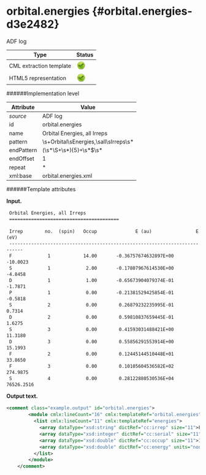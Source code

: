# orbital.energies {#orbital.energies-d3e2482}

ADF log


| Type                                                                                                                                                | Status                                                                                                                                              |
|----|----|
| CML extraction template                                                                                                                             | ![](/imgs/Total.png)                                                                                                                                |
| HTML5 representation                                                                                                                                | ![](/imgs/Total.png)                                                                                                                                |

######Implementation level

| Attribute                                                                                                                                           | Value                                                                                                                                               |
|----|----|
| *source*                                                                                                                                            | ADF log                                                                                                                                             |
| id                                                                                                                                                  | orbital.energies                                                                                                                                    |
| name                                                                                                                                                | Orbital Energies, all Irreps                                                                                                                        |
| pattern                                                                                                                                             | \\s+Orbital\\sEnergies,\\sall\\sIrreps\\s\*                                                                                                         |
| endPattern                                                                                                                                          | (\\s\*\\S+\\s\*){5}+\\s\*\$\\s\*                                                                                                                    |
| endOffset                                                                                                                                           | 1                                                                                                                                                   |
| repeat                                                                                                                                              | \*                                                                                                                                                  |
| xml:base                                                                                                                                            | orbital.energies.xml                                                                                                                                |

######Template attributes

**Input.**

     Orbital Energies, all Irreps
     ========================================

     Irrep        no.  (spin)   Occup              E (au)                E (eV)
     ---------------------------------------------------------------------------
     F             1            14.00       -0.36757674632897E+00       -10.0023
     S             1             2.00       -0.17807967614530E+00        -4.8458
     D             1             1.00       -0.65673904079374E-01        -1.7871
     P             1             0.00       -0.21381529425854E-01        -0.5818
     S             2             0.00        0.26879232235995E-01         0.7314
     D             2             0.00        0.59810837659445E-01         1.6275
     S             3             0.00        0.41593031488421E+00        11.3180
     D             3             0.00        0.55856291553914E+00        15.1993
     F             2             0.00        0.12445144510448E+01        33.8650
     F             3             0.00        0.10105604536582E+02       274.9875
     S             4             0.00        0.28122880530536E+04     76526.2516
     
        

**Output text.**

```xml
<comment class="example.output" id="orbital.energies">
        <module cmlx:lineCount="16" cmlx:templateRef="orbital.energies">
          <list cmlx:lineCount="11" cmlx:templateRef="energies">
            <array dataType="xsd:string" dictRef="cc:irrep" size="11">F S D P S D S D F F S</array>
            <array dataType="xsd:integer" dictRef="cc:serial" size="11">1 1 1 1 2 2 3 3 2 3 4</array>
            <array dataType="xsd:double" dictRef="cc:occup" size="11">14.0 2.0 1.0 0.0 0.0 0.0 0.0 0.0 0.0 0.0 0.0</array>
            <array dataType="xsd:double" dictRef="cc:energy" units="nonsi:electronvolt" size="11">-10.0023 -4.8458 -1.7871 -0.5818 0.7314 1.6275 11.318 15.1993 33.865 274.9875 76526.2516</array>
          </list>
        </module>
    </comment>
```
